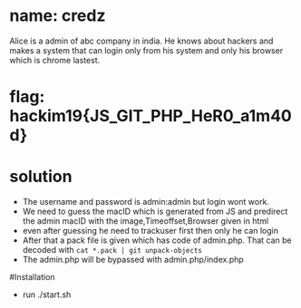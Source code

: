 # name: credz

Alice is a admin of abc company in india. He knows about hackers and makes a system that can login only from his system and only his browser which is chrome lastest. 

# flag: hackim19{JS_GIT_PHP_HeR0_a1m40d}

# solution
- The username and password is admin:admin but login wont work. 
- We need to guess the macID which is generated from JS and predirect the admin macID with the image,Timeoffset,Browser given in html
- even after guessing he need to trackuser first then only he can login
- After that a pack file is given which has code of admin.php. That can be decoded with `cat *.pack | git unpack-objects`
- The admin.php will be bypassed with admin.php/index.php

#Installation
- run ./start.sh
